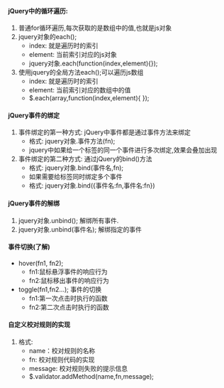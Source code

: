 #### jQuery中的循环遍历:
1. 普通for循环遍历,每次获取的是数组中的值,也就是js对象
2. jquery对象的each();
    * index: 就是遍历时的索引
    * element: 当前索引对应的js对象
    * jquery对象.each(function(index,element){});
3. 使用jquery的全局方法each();可以遍历js数组
    * index: 就是遍历时的索引
    * element: 当前索引对应的数组中的值
    * $.each(array,function(index,element){
    });
    
#### jQuery事件的绑定
1. 事件绑定的第一种方式:
jQuery中事件都是通过事件方法来绑定
    * 格式: jquery对象.事件方法(fn);
    * jquery中如果给一个标签的同一个事件进行多次绑定,效果会叠加出现
2. 事件绑定的第二种方式:
通过jQuery的bind()方法
    * 格式: jquery对象.bind(事件名,fn);
    * 如果需要给标签同时绑定多个事件
    * 格式: jquery对象.bind({事件名:fn,事件名:fn})
#### jQuery事件的解绑
1. jquery对象.unbind(); 解绑所有事件.
2. jquery对象.unbind(事件名); 解绑指定的事件

#### 事件切换(了解)
* hover(fn1, fn2);
    * fn1:鼠标悬浮事件的响应行为
    * fn2:鼠标移出事件的响应行为
* toggle(fn1,fn2...); 事件的切换
    * fn1:第一次点击时执行的函数
    * fn2:第二次点击时执行的函数
    
    
#### 自定义校对规则的实现
1. 格式:
    * name：校对规则的名称
    * fn: 校对规则代码的实现
    * message: 校对规则失败的提示信息
    * $.validator.addMethod(name,fn,message);
    